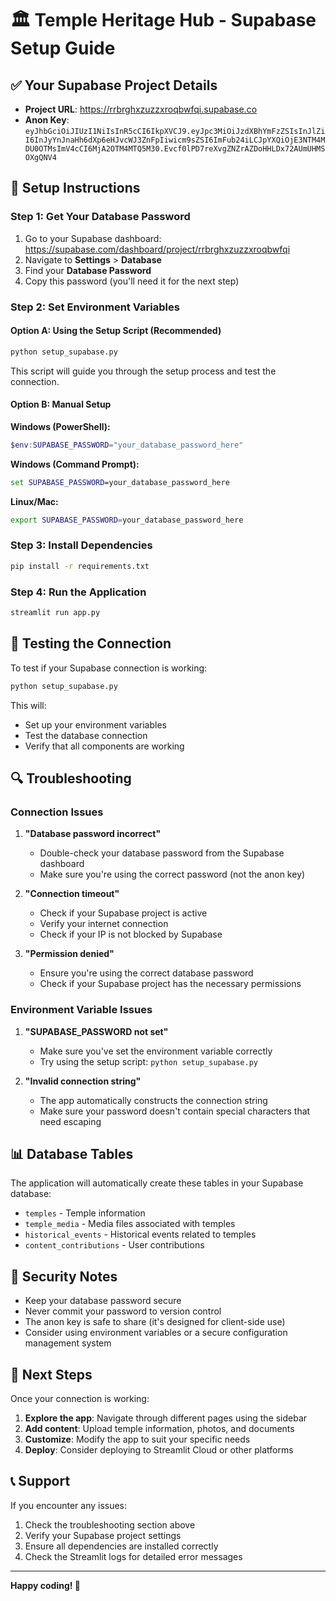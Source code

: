 # 🏛️ Temple Heritage Hub - Supabase Setup Guide

## ✅ Your Supabase Project Details

- **Project URL**: https://rrbrghxzuzzxroqbwfqi.supabase.co
- **Anon Key**: `eyJhbGciOiJIUzI1NiIsInR5cCI6IkpXVCJ9.eyJpc3MiOiJzdXBhYmFzZSIsInJlZiI6InJyYnJnaHh6dXp6eHJvcWJ3ZnFpIiwicm9sZSI6ImFub24iLCJpYXQiOjE3NTM4MDU0OTMsImV4cCI6MjA2OTM4MTQ5M30.Evcf0lPD7reXvgZNZrAZDoHHLDx72AUmUHMSOXgQNV4`

## 🔧 Setup Instructions

### Step 1: Get Your Database Password

1. Go to your Supabase dashboard: https://supabase.com/dashboard/project/rrbrghxzuzzxroqbwfqi
2. Navigate to **Settings** > **Database**
3. Find your **Database Password**
4. Copy this password (you'll need it for the next step)

### Step 2: Set Environment Variables

#### Option A: Using the Setup Script (Recommended)
```bash
python setup_supabase.py
```
This script will guide you through the setup process and test the connection.

#### Option B: Manual Setup

**Windows (PowerShell):**
```powershell
$env:SUPABASE_PASSWORD="your_database_password_here"
```

**Windows (Command Prompt):**
```cmd
set SUPABASE_PASSWORD=your_database_password_here
```

**Linux/Mac:**
```bash
export SUPABASE_PASSWORD=your_database_password_here
```

### Step 3: Install Dependencies
```bash
pip install -r requirements.txt
```

### Step 4: Run the Application
```bash
streamlit run app.py
```

## 🧪 Testing the Connection

To test if your Supabase connection is working:

```bash
python setup_supabase.py
```

This will:
- Set up your environment variables
- Test the database connection
- Verify that all components are working

## 🔍 Troubleshooting

### Connection Issues

1. **"Database password incorrect"**
   - Double-check your database password from the Supabase dashboard
   - Make sure you're using the correct password (not the anon key)

2. **"Connection timeout"**
   - Check if your Supabase project is active
   - Verify your internet connection
   - Check if your IP is not blocked by Supabase

3. **"Permission denied"**
   - Ensure you're using the correct database password
   - Check if your Supabase project has the necessary permissions

### Environment Variable Issues

1. **"SUPABASE_PASSWORD not set"**
   - Make sure you've set the environment variable correctly
   - Try using the setup script: `python setup_supabase.py`

2. **"Invalid connection string"**
   - The app automatically constructs the connection string
   - Make sure your password doesn't contain special characters that need escaping

## 📊 Database Tables

The application will automatically create these tables in your Supabase database:

- `temples` - Temple information
- `temple_media` - Media files associated with temples
- `historical_events` - Historical events related to temples
- `content_contributions` - User contributions

## 🔐 Security Notes

- Keep your database password secure
- Never commit your password to version control
- The anon key is safe to share (it's designed for client-side use)
- Consider using environment variables or a secure configuration management system

## 🚀 Next Steps

Once your connection is working:

1. **Explore the app**: Navigate through different pages using the sidebar
2. **Add content**: Upload temple information, photos, and documents
3. **Customize**: Modify the app to suit your specific needs
4. **Deploy**: Consider deploying to Streamlit Cloud or other platforms

## 📞 Support

If you encounter any issues:

1. Check the troubleshooting section above
2. Verify your Supabase project settings
3. Ensure all dependencies are installed correctly
4. Check the Streamlit logs for detailed error messages

---

**Happy coding! 🎉** 